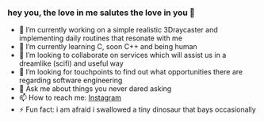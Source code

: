 ### hey you, the love in me salutes the love in you 🖤

- 🔭 I’m currently working on a simple realistic 3Draycaster and implementing daily routines that resonate with me
- 🌱 I’m currently learning C, soon C++ and being human 
- 👯 I’m looking to collaborate on services which will assist us in a dreamlike (scifi) and useful way
- 🤔 I’m looking for touchpoints to find out what opportunities there are regarding software engineering
- 💬 Ask me about things you never dared asking
- 📫 How to reach me: [Instagram](www.instagram.com)
- ⚡ Fun fact: i am afraid i swallowed a tiny dinosaur that bays occasionally

